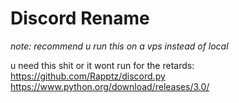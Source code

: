 # Discord Rename
*note:* *recommend u run this on a vps instead of local*

u need this shit or it wont run for the retards:
https://github.com/Rapptz/discord.py
https://www.python.org/download/releases/3.0/
